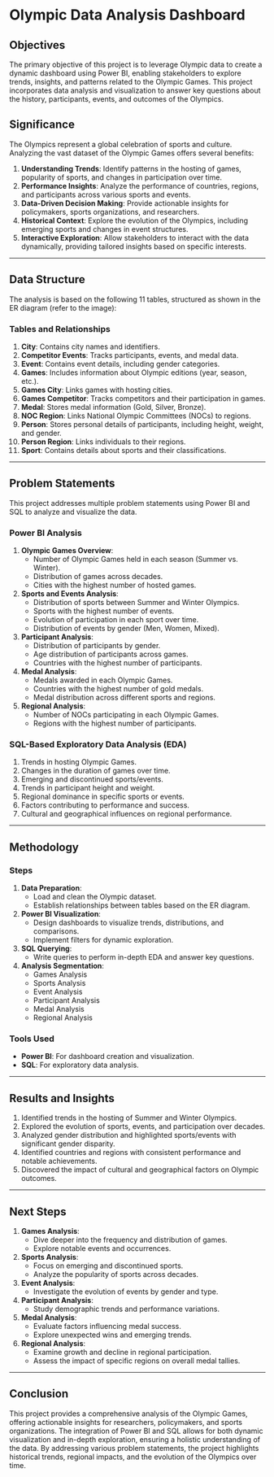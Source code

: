 # Olympic Data Analysis Dashboard

## Objectives
The primary objective of this project is to leverage Olympic data to create a dynamic dashboard using Power BI, enabling stakeholders to explore trends, insights, and patterns related to the Olympic Games. This project incorporates data analysis and visualization to answer key questions about the history, participants, events, and outcomes of the Olympics.

## Significance
The Olympics represent a global celebration of sports and culture. Analyzing the vast dataset of the Olympic Games offers several benefits:

1. **Understanding Trends**: Identify patterns in the hosting of games, popularity of sports, and changes in participation over time.
2. **Performance Insights**: Analyze the performance of countries, regions, and participants across various sports and events.
3. **Data-Driven Decision Making**: Provide actionable insights for policymakers, sports organizations, and researchers.
4. **Historical Context**: Explore the evolution of the Olympics, including emerging sports and changes in event structures.
5. **Interactive Exploration**: Allow stakeholders to interact with the data dynamically, providing tailored insights based on specific interests.

---

## Data Structure
The analysis is based on the following 11 tables, structured as shown in the ER diagram (refer to the image):

### Tables and Relationships
1. **City**: Contains city names and identifiers.
2. **Competitor Events**: Tracks participants, events, and medal data.
3. **Event**: Contains event details, including gender categories.
4. **Games**: Includes information about Olympic editions (year, season, etc.).
5. **Games City**: Links games with hosting cities.
6. **Games Competitor**: Tracks competitors and their participation in games.
7. **Medal**: Stores medal information (Gold, Silver, Bronze).
8. **NOC Region**: Links National Olympic Committees (NOCs) to regions.
9. **Person**: Stores personal details of participants, including height, weight, and gender.
10. **Person Region**: Links individuals to their regions.
11. **Sport**: Contains details about sports and their classifications.

---

## Problem Statements
This project addresses multiple problem statements using Power BI and SQL to analyze and visualize the data.

### Power BI Analysis
1. **Olympic Games Overview**:
   - Number of Olympic Games held in each season (Summer vs. Winter).
   - Distribution of games across decades.
   - Cities with the highest number of hosted games.
2. **Sports and Events Analysis**:
   - Distribution of sports between Summer and Winter Olympics.
   - Sports with the highest number of events.
   - Evolution of participation in each sport over time.
   - Distribution of events by gender (Men, Women, Mixed).
3. **Participant Analysis**:
   - Distribution of participants by gender.
   - Age distribution of participants across games.
   - Countries with the highest number of participants.
4. **Medal Analysis**:
   - Medals awarded in each Olympic Games.
   - Countries with the highest number of gold medals.
   - Medal distribution across different sports and regions.
5. **Regional Analysis**:
   - Number of NOCs participating in each Olympic Games.
   - Regions with the highest number of participants.

### SQL-Based Exploratory Data Analysis (EDA)
1. Trends in hosting Olympic Games.
2. Changes in the duration of games over time.
3. Emerging and discontinued sports/events.
4. Trends in participant height and weight.
5. Regional dominance in specific sports or events.
6. Factors contributing to performance and success.
7. Cultural and geographical influences on regional performance.

---

## Methodology

### Steps
1. **Data Preparation**:
   - Load and clean the Olympic dataset.
   - Establish relationships between tables based on the ER diagram.
2. **Power BI Visualization**:
   - Design dashboards to visualize trends, distributions, and comparisons.
   - Implement filters for dynamic exploration.
3. **SQL Querying**:
   - Write queries to perform in-depth EDA and answer key questions.
4. **Analysis Segmentation**:
   - Games Analysis
   - Sports Analysis
   - Event Analysis
   - Participant Analysis
   - Medal Analysis
   - Regional Analysis

### Tools Used
- **Power BI**: For dashboard creation and visualization.
- **SQL**: For exploratory data analysis.

---

## Results and Insights
1. Identified trends in the hosting of Summer and Winter Olympics.
2. Explored the evolution of sports, events, and participation over decades.
3. Analyzed gender distribution and highlighted sports/events with significant gender disparity.
4. Identified countries and regions with consistent performance and notable achievements.
5. Discovered the impact of cultural and geographical factors on Olympic outcomes.

---

## Next Steps
1. **Games Analysis**:
   - Dive deeper into the frequency and distribution of games.
   - Explore notable events and occurrences.
2. **Sports Analysis**:
   - Focus on emerging and discontinued sports.
   - Analyze the popularity of sports across decades.
3. **Event Analysis**:
   - Investigate the evolution of events by gender and type.
4. **Participant Analysis**:
   - Study demographic trends and performance variations.
5. **Medal Analysis**:
   - Evaluate factors influencing medal success.
   - Explore unexpected wins and emerging trends.
6. **Regional Analysis**:
   - Examine growth and decline in regional participation.
   - Assess the impact of specific regions on overall medal tallies.

---

## Conclusion
This project provides a comprehensive analysis of the Olympic Games, offering actionable insights for researchers, policymakers, and sports organizations. The integration of Power BI and SQL allows for both dynamic visualization and in-depth exploration, ensuring a holistic understanding of the data. By addressing various problem statements, the project highlights historical trends, regional impacts, and the evolution of the Olympics over time.

